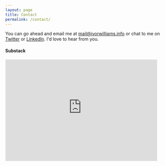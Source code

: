 ```yaml
---
layout: page
title: Contact
permalink: /contact/
---
```

You can go ahead and email me at [mail@ivorwilliams.info](mailto:mail@ivorwilliams.info) or chat to me on [Twitter](http://www.twitter.com/ivorinfo) or [LinkedIn](https://www.linkedin.com/in/ivorwilliams1/). I'd love to hear from you.

#### Substack 
<iframe src="https://ivorwilliams.substack.com/embed" width="480" height="320" style="border:1px solid #EEE; background:white;" frameborder="0" scrolling="no"></iframe>


